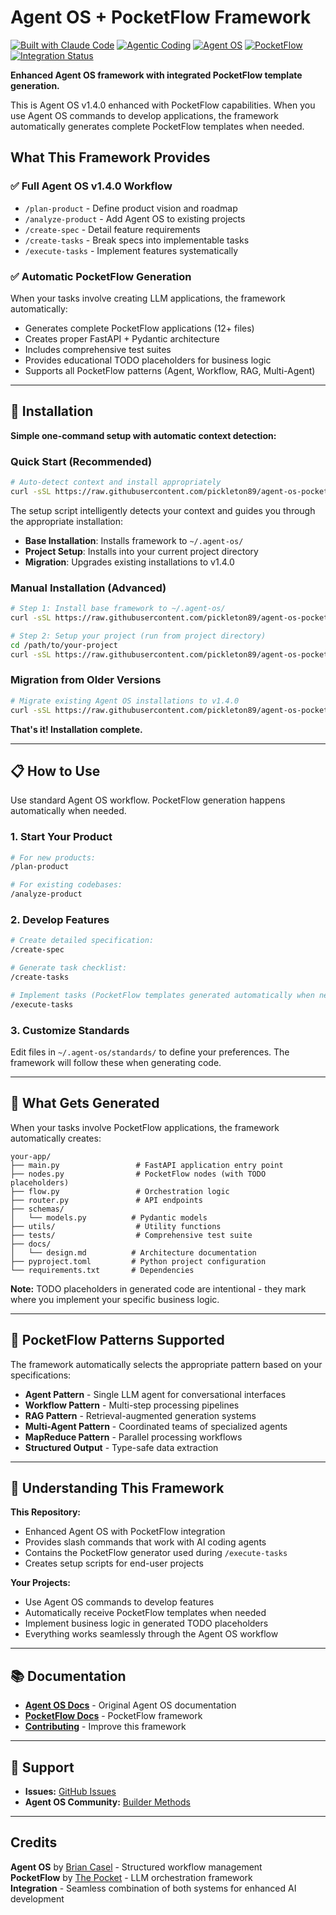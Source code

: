 # Agent OS + PocketFlow Framework

[![Built with Claude Code](https://img.shields.io/badge/Built%20with-Claude%20Code-4A90E2?style=flat-square&logo=anthropic&logoColor=white)](https://claude.ai/code)
[![Agentic Coding](https://img.shields.io/badge/Development-Agentic%20Coding-FF6B6B?style=flat-square)](https://the-pocket.github.io/PocketFlow/guide.html)
[![Agent OS](https://img.shields.io/badge/Framework-Agent%20OS-00B4D8?style=flat-square)](https://buildermethods.com/agent-os)
[![PocketFlow](https://img.shields.io/badge/LLM%20Framework-PocketFlow-00F5FF?style=flat-square)](https://github.com/The-Pocket/PocketFlow)
[![Integration Status](https://img.shields.io/badge/Integration-Production%20Ready-28a745?style=flat-square)]()

**Enhanced Agent OS framework with integrated PocketFlow template generation.**

This is Agent OS v1.4.0 enhanced with PocketFlow capabilities. When you use Agent OS commands to develop applications, the framework automatically generates complete PocketFlow templates when needed.

## What This Framework Provides

### ✅ Full Agent OS v1.4.0 Workflow
- `/plan-product` - Define product vision and roadmap
- `/analyze-product` - Add Agent OS to existing projects  
- `/create-spec` - Detail feature requirements
- `/create-tasks` - Break specs into implementable tasks
- `/execute-tasks` - Implement features systematically

### ✅ Automatic PocketFlow Generation
When your tasks involve creating LLM applications, the framework automatically:
- Generates complete PocketFlow applications (12+ files)
- Creates proper FastAPI + Pydantic architecture
- Includes comprehensive test suites
- Provides educational TODO placeholders for business logic
- Supports all PocketFlow patterns (Agent, Workflow, RAG, Multi-Agent)

---

## 🚀 Installation

**Simple one-command setup with automatic context detection:**

### Quick Start (Recommended)

```bash
# Auto-detect context and install appropriately
curl -sSL https://raw.githubusercontent.com/pickleton89/agent-os-pocketflow/main/setup.sh | bash
```

The setup script intelligently detects your context and guides you through the appropriate installation:
- **Base Installation**: Installs framework to `~/.agent-os/` 
- **Project Setup**: Installs into your current project directory
- **Migration**: Upgrades existing installations to v1.4.0

### Manual Installation (Advanced)

```bash
# Step 1: Install base framework to ~/.agent-os/
curl -sSL https://raw.githubusercontent.com/pickleton89/agent-os-pocketflow/main/setup.sh | bash -s base --claude-code

# Step 2: Setup your project (run from project directory)
cd /path/to/your-project
curl -sSL https://raw.githubusercontent.com/pickleton89/agent-os-pocketflow/main/setup.sh | bash -s project
```

### Migration from Older Versions

```bash
# Migrate existing Agent OS installations to v1.4.0
curl -sSL https://raw.githubusercontent.com/pickleton89/agent-os-pocketflow/main/setup.sh | bash -s migrate
```

**That's it! Installation complete.**

---

## 📋 How to Use

Use standard Agent OS workflow. PocketFlow generation happens automatically when needed.

### 1. Start Your Product

```bash
# For new products:
/plan-product

# For existing codebases:
/analyze-product
```

### 2. Develop Features

```bash
# Create detailed specification:
/create-spec

# Generate task checklist:
/create-tasks

# Implement tasks (PocketFlow templates generated automatically when needed):
/execute-tasks
```

### 3. Customize Standards

Edit files in `~/.agent-os/standards/` to define your preferences. The framework will follow these when generating code.

---

## 🎯 What Gets Generated

When your tasks involve PocketFlow applications, the framework automatically creates:

```
your-app/
├── main.py                 # FastAPI application entry point
├── nodes.py                # PocketFlow nodes (with TODO placeholders)
├── flow.py                 # Orchestration logic
├── router.py               # API endpoints
├── schemas/
│   └── models.py          # Pydantic models
├── utils/                  # Utility functions
├── tests/                  # Comprehensive test suite
├── docs/
│   └── design.md          # Architecture documentation
├── pyproject.toml         # Python project configuration
└── requirements.txt       # Dependencies
```

**Note:** TODO placeholders in generated code are intentional - they mark where you implement your specific business logic.

---

## 🔧 PocketFlow Patterns Supported

The framework automatically selects the appropriate pattern based on your specifications:

- **Agent Pattern** - Single LLM agent for conversational interfaces
- **Workflow Pattern** - Multi-step processing pipelines
- **RAG Pattern** - Retrieval-augmented generation systems
- **Multi-Agent Pattern** - Coordinated teams of specialized agents
- **MapReduce Pattern** - Parallel processing workflows
- **Structured Output** - Type-safe data extraction

---

## 🤔 Understanding This Framework

**This Repository:**
- Enhanced Agent OS with PocketFlow integration
- Provides slash commands that work with AI coding agents
- Contains the PocketFlow generator used during `/execute-tasks`
- Creates setup scripts for end-user projects

**Your Projects:**
- Use Agent OS commands to develop features
- Automatically receive PocketFlow templates when needed
- Implement business logic in generated TODO placeholders
- Everything works seamlessly through the Agent OS workflow

---

## 📚 Documentation

- **[Agent OS Docs](https://buildermethods.com/agent-os)** - Original Agent OS documentation
- **[PocketFlow Docs](https://the-pocket.github.io/PocketFlow/)** - PocketFlow framework
- **[Contributing](CONTRIBUTING.md)** - Improve this framework

---

## 🤝 Support

- **Issues:** [GitHub Issues](https://github.com/pickleton89/agent-os-pocketflow/issues)
- **Agent OS Community:** [Builder Methods](https://buildermethods.com)

---

## Credits

**Agent OS** by [Brian Casel](https://buildermethods.com) - Structured workflow management  
**PocketFlow** by [The Pocket](https://github.com/The-Pocket) - LLM orchestration framework  
**Integration** - Seamless combination of both systems for enhanced AI development